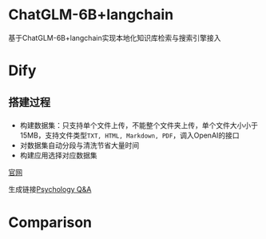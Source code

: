 # ChatGLM-6B+langchain

基于ChatGLM-6B+langchain实现本地化知识库检索与搜索引擎接入

# Dify

## 搭建过程

###

- 构建数据集：只支持单个文件上传，不能整个文件夹上传，单个文件大小小于15MB，支持文件类型`TXT, HTML, Markdown, PDF`，调入OpenAI的接口
- 对数据集自动分段与清洗节省大量时间
- 构建应用选择对应数据集

[官网](https://dify.ai) 

生成链接[Psychology Q&A](https://udify.app/chat/Eh3HYjABNxmYJHrN)

# Comparison
